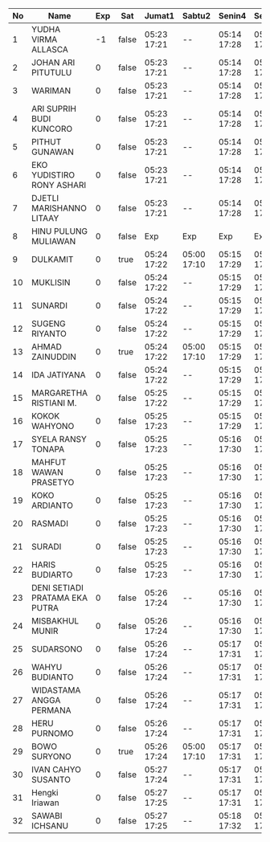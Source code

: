 | No | Name | Exp | Sat | Jumat1 | Sabtu2 | Senin4 | Selasa5 | Rabu6 | Kamis7 | Jumat8 | Sabtu9 | Senin11 |
|-----|-----|-----|-----|-----|-----|-----|-----|-----|-----|-----|-----|-----|
| 1 | YUDHA VIRMA ALLASCA | -1 | false | 05:23 17:21 | -- | 05:14 17:28 | 05:27 17:08 | 05:21 17:13 | 05:25 17:05 | 05:25 17:21 | -- | 05:22 17:03 |
| 2 | JOHAN ARI PITUTULU | 0 | false | 05:23 17:21 | -- | 05:14 17:28 | 05:27 17:08 | 05:21 17:13 | 05:25 17:05 | 05:25 17:21 | -- | 05:22 17:03 |
| 3 | WARIMAN | 0 | false | 05:23 17:21 | -- | 05:14 17:28 | 05:27 17:08 | 05:21 17:13 | 05:25 17:05 | 05:25 17:21 | -- | 05:22 17:03 |
| 4 | ARI SUPRIH BUDI KUNCORO | 0 | false | 05:23 17:21 | -- | 05:14 17:28 | 05:27 17:08 | 05:21 17:13 | 05:25 17:05 | 05:25 17:21 | -- | 05:22 17:03 |
| 5 | PITHUT GUNAWAN | 0 | false | 05:23 17:21 | -- | 05:14 17:28 | 05:27 17:08 | 05:21 17:13 | 05:25 17:05 | 05:25 17:21 | -- | 05:22 17:03 |
| 6 | EKO YUDISTIRO RONY ASHARI | 0 | false | 05:23 17:21 | -- | 05:14 17:28 | 05:27 17:08 | 05:21 17:13 | 05:25 17:05 | 05:25 17:21 | -- | 05:22 17:03 |
| 7 | DJETLI MARISHANNO LITAAY | 0 | false | 05:23 17:21 | -- | 05:14 17:28 | 05:27 17:08 | 05:21 17:13 | 05:25 17:06 | 05:25 17:22 | -- | 05:22 17:03 |
| 8 | HINU PULUNG MULIAWAN | 0 | false | Exp | Exp | Exp | Exp | Exp | Exp | Exp | Exp | Exp |
| 9 | DULKAMIT | 0 | true | 05:24 17:22 | 05:00 17:10 | 05:15 17:29 | 05:28 17:09 | 05:22 17:14 | 05:26 17:06 | 05:26 17:22 | 05:22 17:28 | 05:23 17:04 |
| 10 | MUKLISIN | 0 | false | 05:24 17:22 | -- | 05:15 17:29 | 05:28 17:09 | 05:22 17:14 | 05:26 17:06 | 05:26 17:22 | -- | 05:23 17:04 |
| 11 | SUNARDI | 0 | false | 05:24 17:22 | -- | 05:15 17:29 | 05:28 17:09 | 05:22 17:14 | 05:26 17:06 | 05:26 17:22 | -- | 05:23 17:04 |
| 12 | SUGENG RIYANTO | 0 | false | 05:24 17:22 | -- | 05:15 17:29 | 05:28 17:09 | 05:22 17:14 | 05:26 17:06 | 05:26 17:22 | -- | 05:23 17:04 |
| 13 | AHMAD ZAINUDDIN | 0 | true | 05:24 17:22 | 05:00 17:10 | 05:15 17:29 | 05:28 17:09 | 05:22 17:14 | 05:26 17:06 | 05:26 17:22 | 05:22 17:28 | 05:23 17:04 |
| 14 | IDA JATIYANA | 0 | false | 05:24 17:22 | -- | 05:15 17:29 | 05:28 17:09 | 05:22 17:14 | 05:26 17:06 | 05:26 17:22 | -- | 05:23 17:04 |
| 15 | MARGARETHA RISTIANI M. | 0 | false | 05:25 17:22 | -- | 05:15 17:29 | 05:28 17:09 | 05:22 17:14 | 05:26 17:06 | 05:26 17:23 | -- | 05:23 17:04 |
| 16 | KOKOK WAHYONO | 0 | false | 05:25 17:23 | -- | 05:15 17:29 | 05:28 17:09 | 05:22 17:14 | 05:26 17:07 | 05:27 17:23 | -- | 05:24 17:05 |
| 17 | SYELA RANSY TONAPA | 0 | false | 05:25 17:23 | -- | 05:16 17:30 | 05:29 17:10 | 05:23 17:15 | 05:27 17:07 | 05:27 17:23 | -- | 05:24 17:05 |
| 18 | MAHFUT WAWAN PRASETYO | 0 | false | 05:25 17:23 | -- | 05:16 17:30 | 05:29 17:10 | 05:23 17:15 | 05:27 17:07 | 05:27 17:23 | -- | 05:24 17:05 |
| 19 | KOKO ARDIANTO | 0 | false | 05:25 17:23 | -- | 05:16 17:30 | 05:29 17:10 | 05:23 17:15 | 05:27 17:07 | 05:27 17:23 | -- | 05:24 17:05 |
| 20 | RASMADI | 0 | false | 05:25 17:23 | -- | 05:16 17:30 | 05:29 17:10 | 05:23 17:15 | 05:27 17:07 | 05:27 17:23 | -- | 05:24 17:05 |
| 21 | SURADI | 0 | false | 05:25 17:23 | -- | 05:16 17:30 | 05:29 17:10 | 05:23 17:15 | 05:27 17:07 | 05:27 17:24 | -- | 05:24 17:05 |
| 22 | HARIS BUDIARTO | 0 | false | 05:25 17:23 | -- | 05:16 17:30 | 05:29 17:10 | 05:23 17:15 | 05:27 17:07 | 05:27 17:24 | -- | 05:24 17:05 |
| 23 | DENI SETIADI PRATAMA EKA PUTRA | 0 | false | 05:26 17:24 | -- | 05:16 17:30 | 05:29 17:10 | 05:23 17:15 | 05:27 17:08 | 05:27 17:24 | -- | 05:25 17:06 |
| 24 | MISBAKHUL MUNIR | 0 | false | 05:26 17:24 | -- | 05:16 17:30 | 05:29 17:10 | 05:23 17:15 | 05:27 17:08 | 05:28 17:24 | -- | 05:25 17:06 |
| 25 | SUDARSONO | 0 | false | 05:26 17:24 | -- | 05:17 17:31 | 05:30 17:11 | 05:24 17:16 | 05:28 17:08 | 05:28 17:24 | -- | 05:25 17:06 |
| 26 | WAHYU BUDIANTO | 0 | false | 05:26 17:24 | -- | 05:17 17:31 | 05:30 17:11 | 05:24 17:16 | 05:28 17:08 | 05:28 17:24 | -- | 05:25 17:06 |
| 27 | WIDASTAMA ANGGA PERMANA | 0 | false | 05:26 17:24 | -- | 05:17 17:31 | 05:30 17:11 | 05:24 17:16 | 05:28 17:08 | 05:28 17:24 | -- | 05:25 17:06 |
| 28 | HERU PURNOMO | 0 | false | 05:26 17:24 | -- | 05:17 17:31 | 05:30 17:11 | 05:24 17:16 | 05:28 17:08 | 05:28 17:25 | -- | 05:25 17:06 |
| 29 | BOWO SURYONO | 0 | true | 05:26 17:24 | 05:00 17:10 | 05:17 17:31 | 05:30 17:11 | 05:24 17:16 | 05:28 17:08 | 05:28 17:25 | 05:22 17:28 | 05:25 17:06 |
| 30 | IVAN CAHYO SUSANTO | 0 | false | 05:27 17:24 | -- | 05:17 17:31 | 05:30 17:11 | 05:24 17:16 | 05:28 17:09 | 05:28 17:25 | -- | 05:26 17:07 |
| 31 | Hengki Iriawan | 0 | false | 05:27 17:25 | -- | 05:17 17:31 | 05:30 17:11 | 05:24 17:16 | 05:28 17:09 | 05:29 17:25 | -- | 05:26 17:07 |
| 32 | SAWABI ICHSANU | 0 | false | 05:27 17:25 | -- | 05:18 17:32 | 05:30 17:12 | 05:25 17:17 | 05:29 17:09 | 05:29 17:25 | -- | 05:26 17:07 |
